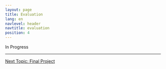 ```yaml
---
layout: page
title: Evaluation
lang: en
navlevel: header
navtitle: evaluation
position: 4
---
```

In Progress

***
[Next Topic: Final Project](./project)
